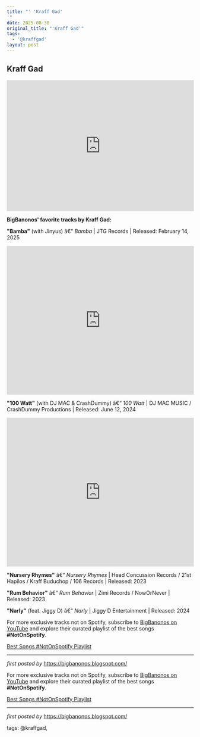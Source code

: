 ```yaml
---
title: "' 'Kraff Gad'
'"
date: 2025-08-30
original_title: "'Kraff Gad'"
tags:
  - '@kraffgad'
layout: post
---
```

<div> <h2>Kraff Gad</h2> <iframe src="https://open.spotify.com/embed/playlist/6I7G4u7Jv7tY0MCHg9viQz?utm_source=generator" width="100%" height="352" frameBorder="0" allowfullscreen allow="autoplay; clipboard-write; encrypted-media; fullscreen; picture-in-picture" loading="lazy"></iframe> <p><strong>BigBanonos' favorite tracks by Kraff Gad:</strong></p> <p><strong>"Bamba"</strong> (with Jinyus) â€“ <em>Bamba</em> | JTG Records | Released: February 14, 2025</p> <div> <iframe width="100%" height="400" src="https://www.youtube.com/embed/pQAerIjrUCI" title="Kraff Gad & Jinyus - Bamba (Official Video)" frameborder="0" allow="accelerometer; autoplay; clipboard-write; encrypted-media; gyroscope; picture-in-picture; web-share" allowfullscreen></iframe> </div> <p><strong>"100 Watt"</strong> (with DJ MAC & CrashDummy) â€“ <em>100 Watt</em> | DJ MAC MUSIC / CrashDummy Productions | Released: June 12, 2024</p> <div> <iframe width="100%" height="400" src="https://www.youtube.com/embed/zkjJQL3ONLg" title="Kraff x Dj Mac - 100 Watt (Official Music Video)" frameborder="0" allow="accelerometer; autoplay; clipboard-write; encrypted-media; gyroscope; picture-in-picture; web-share" allowfullscreen></iframe> </div> <p><strong>"Nursery Rhymes"</strong> â€“ <em>Nursery Rhymes</em> | Head Concussion Records / 21st Hapilos / Kraff Buduchop / 106 Records | Released: 2023</p> <p><strong>"Rum Behavior"</strong> â€“ <em>Rum Behavior</em> | Zimi Records / NowOrNever | Released: 2023</p> <p><strong>"Narly"</strong> (feat. Jiggy D) â€“ <em>Narly</em> | Jiggy D Entertainment | Released: 2024</p>
</div> <div> <p>For more exclusive tracks not on Spotify, subscribe to <a href="https://www.youtube.com/@BigBanonos" target="_blank">BigBanonos on YouTube</a> and explore their curated playlist of the best songs <strong>#NotOnSpotify</strong>.</p> <p><a href="https://www.youtube.com/playlist?list=PLtuNtuTatqI0kFahUCbtbfenC_ET5O_tr" target="_blank">Best Songs #NotOnSpotify Playlist</a></p>
</div> <hr /> <p><em>first posted by</em> <a href="https://bigbanonos.blogspot.com/" rel="noopener" target="_new">https://bigbanonos.blogspot.com/</a></p>


<!--Subscribe and Playlist Links-->
<div>
    <p>For more exclusive tracks not on Spotify, subscribe to <a href="https://www.youtube.com/@BigBanonos" target="_blank">BigBanonos on YouTube</a> and explore their curated playlist of the best songs <strong>#NotOnSpotify</strong>.</p>
    <p><a href="https://www.youtube.com/playlist?list=PLtuNtuTatqI0kFahUCbtbfenC_ET5O_tr" target="_blank">Best Songs #NotOnSpotify Playlist<br /></a></p></div>

<hr />

<p><em>first posted by</em> <a href="https://bigbanonos.blogspot.com/" rel="noopener" target="_new">https://bigbanonos.blogspot.com/</a></p>

<p>tags: @kraffgad,</p>
